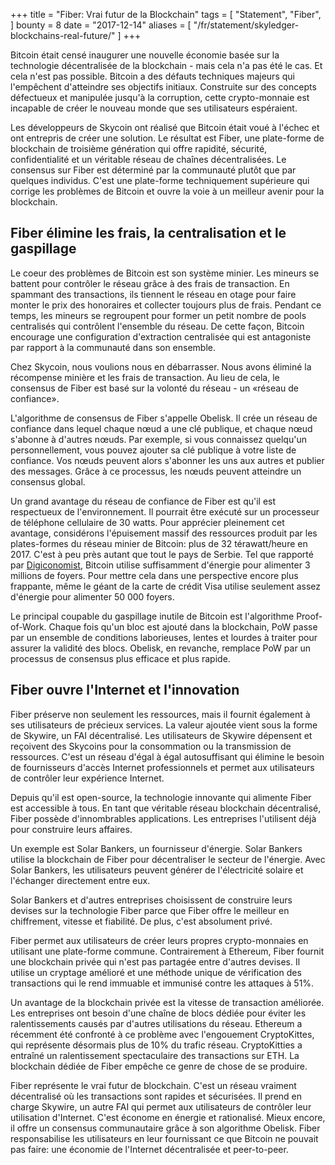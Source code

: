 +++
title = "Fiber: Vrai futur de la Blockchain"
tags = [
    "Statement",
    "Fiber",
]
bounty = 8
date = "2017-12-14"
aliases = [
	"/fr/statement/skyledger-blockchains-real-future/"
]
+++

Bitcoin était censé inaugurer une nouvelle économie basée sur la technologie décentralisée de la blockchain - mais cela n'a pas été le cas. Et cela n'est pas possible. Bitcoin a des défauts techniques majeurs qui l'empêchent d'atteindre ses objectifs initiaux. Construite sur des concepts défectueux et manipulée jusqu'à la corruption, cette crypto-monnaie est incapable de créer le nouveau monde que ses utilisateurs espéraient.

Les développeurs de Skycoin ont réalisé que Bitcoin était voué à l'échec et ont entrepris de créer une solution. Le résultat est Fiber, une plate-forme de blockchain de troisième génération qui offre rapidité, sécurité, confidentialité et un véritable réseau de chaînes décentralisées. Le consensus sur Fiber est déterminé par la communauté plutôt que par quelques individus. C'est une plate-forme techniquement supérieure qui corrige les problèmes de Bitcoin et ouvre la voie à un meilleur avenir pour la blockchain.

## Fiber élimine les frais, la centralisation et le gaspillage

Le coeur des problèmes de Bitcoin est son système minier. Les mineurs se battent pour contrôler le réseau grâce à des frais de transaction. En spammant des transactions, ils tiennent le réseau en otage pour faire monter le prix des honoraires et collecter toujours plus de frais. Pendant ce temps, les mineurs se regroupent pour former un petit nombre de pools centralisés qui contrôlent l'ensemble du réseau. De cette façon, Bitcoin encourage une configuration d'extraction centralisée qui est antagoniste par rapport à la communauté dans son ensemble.

Chez Skycoin, nous voulions nous en débarrasser. Nous avons éliminé la récompense minière et les frais de transaction. Au lieu de cela, le consensus de Fiber est basé sur la volonté du réseau - un «réseau de confiance».

L'algorithme de consensus de Fiber s'appelle Obelisk. Il crée un réseau de confiance dans lequel chaque nœud a une clé publique, et chaque nœud s'abonne à d'autres nœuds. Par exemple, si vous connaissez quelqu'un personnellement, vous pouvez ajouter sa clé publique à votre liste de confiance. Vos nœuds peuvent alors s'abonner les uns aux autres et publier des messages. Grâce à ce processus, les nœuds peuvent atteindre un consensus global.

Un grand avantage du réseau de confiance de Fiber est qu'il est respectueux de l'environnement. Il pourrait être exécuté sur un processeur de téléphone cellulaire de 30 watts. Pour apprécier pleinement cet avantage, considérons l'épuisement massif des ressources produit par les plates-formes du réseau minier de Bitcoin: plus de 32 térawatt/heure en 2017. C'est à peu près autant que tout le pays de Serbie. Tel que rapporté par [Digiconomist](https://digiconomist.net/bitcoin-energy-consumption), Bitcoin utilise suffisamment d'énergie pour alimenter 3 millions de foyers. Pour mettre cela dans une perspective encore plus frappante, même le géant de la carte de crédit Visa utilise seulement assez d'énergie pour alimenter 50 000 foyers.

Le principal coupable du gaspillage inutile de Bitcoin est l'algorithme Proof-of-Work. Chaque fois qu'un bloc est ajouté dans la blockchain, PoW passe par un ensemble de conditions laborieuses, lentes et lourdes à traiter pour assurer la validité des blocs. Obelisk, en revanche, remplace PoW par un processus de consensus plus efficace et plus rapide.

## Fiber ouvre l'Internet et l'innovation

Fiber préserve non seulement les ressources, mais il fournit également à ses utilisateurs de précieux services. La valeur ajoutée vient sous la forme de Skywire, un FAI décentralisé. Les utilisateurs de Skywire dépensent et reçoivent des Skycoins pour la consommation ou la transmission de ressources. C'est un réseau d'égal à égal autosuffisant qui élimine le besoin de fournisseurs d'accès Internet professionnels et permet aux utilisateurs de contrôler leur expérience Internet.

Depuis qu'il est open-source, la technologie innovante qui alimente Fiber est accessible à tous. En tant que véritable réseau blockchain décentralisé, Fiber possède d'innombrables applications. Les entreprises l'utilisent déjà pour construire leurs affaires.

Un exemple est Solar Bankers, un fournisseur d'énergie. Solar Bankers utilise la blockchain de Fiber pour décentraliser le secteur de l'énergie. Avec Solar Bankers, les utilisateurs peuvent générer de l'électricité solaire et l'échanger directement entre eux.

Solar Bankers et d'autres entreprises choisissent de construire leurs devises sur la technologie Fiber parce que Fiber offre le meilleur en chiffrement, vitesse et  fiabilité. De plus, c'est absolument privé.

Fiber permet aux utilisateurs de créer leurs propres crypto-monnaies en utilisant une plate-forme commune. Contrairement à Ethereum, Fiber fournit une blockchain privée qui n'est pas partagée entre d'autres devises. Il utilise un cryptage amélioré et une méthode unique de vérification des transactions qui le rend immuable et immunisé contre les attaques à 51%.

Un avantage de la blockchain privée est la vitesse de transaction améliorée. Les entreprises ont besoin d'une chaîne de blocs dédiée pour éviter les ralentissements causés par d'autres utilisations du réseau. Ethereum a récemment été confronté à ce problème avec l'engouement CryptoKittes, qui représente désormais plus de 10% du trafic réseau. CryptoKitties a entraîné un ralentissement spectaculaire des transactions sur ETH. La blockchain dédiée de Fiber empêche ce genre de chose de se produire.

Fiber représente le vrai futur de blockchain. C'est un réseau vraiment décentralisé où les transactions sont rapides et sécurisées. Il prend en charge Skywire, un autre FAI qui permet aux utilisateurs de contrôler leur utilisation d'Internet. C'est économe en énergie et rationalisé. Mieux encore, il offre un consensus communautaire grâce à son algorithme Obelisk. Fiber responsabilise les utilisateurs en leur fournissant ce que Bitcoin ne pouvait pas faire: une économie de l'Internet décentralisée et peer-to-peer.
